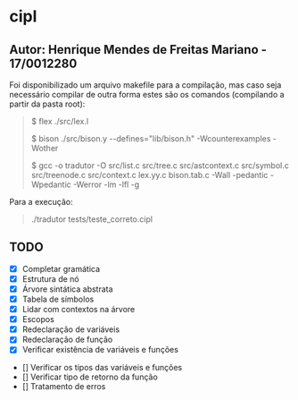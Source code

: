 # cipl

## Autor: Henrique Mendes de Freitas Mariano - 17/0012280

Foi disponibilizado um arquivo makefile para a compilação, mas caso seja necessário compilar de outra forma estes são os comandos (compilando a partir da pasta root):

> $ flex ./src/lex.l
>
> $ bison ./src/bison.y --defines="lib/bison.h" -Wcounterexamples -Wother
>
> $ gcc -o tradutor -O src/list.c src/tree.c src/astcontext.c src/symbol.c src/treenode.c src/context.c lex.yy.c bison.tab.c -Wall -pedantic -Wpedantic -Werror -lm -lfl -g

Para a execução:

> ./tradutor tests/teste_correto.cipl

## TODO

- [X] Completar gramática
- [X] Estrutura de nó
- [X] Árvore sintática abstrata
- [X] Tabela de símbolos
- [X] Lidar com contextos na árvore
- [X] Escopos
- [X] Redeclaração de variáveis
- [X] Redeclaração de função
- [X] Verificar existência de variáveis e funções
- [] Verificar os tipos das variáveis e funções
- [] Verificar tipo de retorno da função
- [] Tratamento de erros